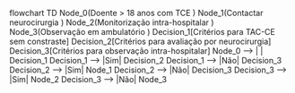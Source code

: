 flowchart TD
Node_0(Doente > 18 anos com TCE )
Node_1(Contactar neurocirurgia )
Node_2(Monitorização intra-hospitalar )
Node_3(Observação em ambulatório )
Decision_1[Critérios para TAC-CE sem constraste]
Decision_2[Critérios para avaliação por neurocirurgia]
Decision_3[Critérios para observação intra-hospitalar]
Node_0 --> | | Decision_1
Decision_1 --> |Sim| Decision_2
Decision_1 --> |Não| Decision_3
Decision_2 --> |Sim| Node_1
Decision_2 --> |Não| Decision_3
Decision_3 --> |Sim| Node_2
Decision_3 --> |Não| Node_3